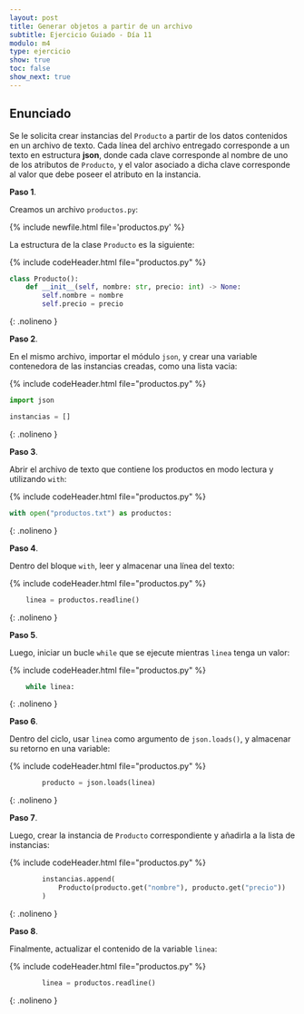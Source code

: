 ```yaml
---
layout: post
title: Generar objetos a partir de un archivo
subtitle: Ejercicio Guiado - Día 11
modulo: m4
type: ejercicio
show: true
toc: false
show_next: true
---
```


## Enunciado

Se le solicita crear instancias del `Producto` a partir de los datos contenidos en un archivo de texto. Cada línea del archivo entregado corresponde a un texto en estructura **json**, donde cada clave corresponde al nombre de uno de los atributos de `Producto`, y el valor asociado a dicha clave corresponde al valor que debe poseer el atributo en la instancia.

**Paso 1**.

Creamos un archivo `productos.py`:

{% include newfile.html file='productos.py' %}

La estructura de la clase `Producto` es la siguiente:

{% include codeHeader.html file="productos.py" %}
```python
class Producto():
	def __init__(self, nombre: str, precio: int) -> None:
		self.nombre = nombre
		self.precio = precio
```
{: .nolineno }


**Paso 2**.

En el mismo archivo, importar el módulo `json`, y crear una variable contenedora de las instancias creadas, como una lista vacia:

{% include codeHeader.html file="productos.py" %}
```python
import json

instancias = []
```
{: .nolineno }

**Paso 3**.

Abrir el archivo de texto que contiene los productos en modo lectura y utilizando `with`:

{% include codeHeader.html file="productos.py" %}
```python
with open("productos.txt") as productos:
```
{: .nolineno }

**Paso 4**.

Dentro del bloque `with`, leer y almacenar una línea del texto:

{% include codeHeader.html file="productos.py" %}
```python
	linea = productos.readline()
```
{: .nolineno }

**Paso 5**.

Luego, iniciar un bucle `while` que se ejecute mientras `linea` tenga un valor:

{% include codeHeader.html file="productos.py" %}
```python
	while linea:
```
{: .nolineno }

**Paso 6**.

Dentro del ciclo, usar `linea` como argumento de `json.loads()`, y almacenar su retorno en una variable:

{% include codeHeader.html file="productos.py" %}
```python
		producto = json.loads(linea)
```
{: .nolineno }

**Paso 7**.

Luego, crear la instancia de `Producto` correspondiente y añadirla a la lista de instancias:

{% include codeHeader.html file="productos.py" %}
```python
		instancias.append(
			Producto(producto.get("nombre"), producto.get("precio"))
		)
```
{: .nolineno }

**Paso 8**.

Finalmente, actualizar el contenido de la variable `linea`:

{% include codeHeader.html file="productos.py" %}
```python
		linea = productos.readline()
```
{: .nolineno }
